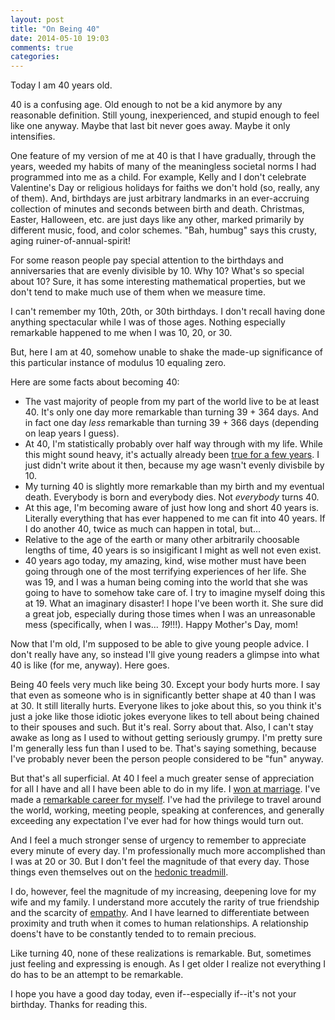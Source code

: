```yaml
---
layout: post
title: "On Being 40"
date: 2014-05-10 19:03
comments: true
categories:
---
```

Today I am 40 years old.

40 is a confusing age. Old enough to not be a kid anymore by any reasonable definition.  Still young, inexperienced, and stupid enough to feel like one anyway. Maybe that last bit never goes away. Maybe it only intensifies.

One feature of my version of me at 40 is that I have gradually, through the years, weeded my habits of many of the meaningless societal norms I had programmed into me as a child. For example, Kelly and I don't celebrate Valentine's Day or religious holidays for faiths we don't hold (so, really, any of them). And, birthdays are just arbitrary landmarks in an ever-accruing collection of minutes and seconds between birth and death. Christmas, Easter, Halloween, etc. are just days like any other, marked primarily by different music, food, and color schemes. "Bah, humbug" says this crusty, aging ruiner-of-annual-spirit!

For some reason people pay special attention to the birthdays and anniversaries that are evenly divisible by 10. Why 10? What's so special about 10? Sure, it has some interesting mathematical properties, but we don't tend to make much use of them when we measure time.

I can't remember my 10th, 20th, or 30th birthdays.  I don't recall having done anything spectacular while I was of those ages. Nothing especially remarkable happened to me when I was 10, 20, or 30.

But, here I am at 40, somehow unable to shake the made-up significance of this particular instance of modulus 10 equaling zero.

Here are some facts about becoming 40:

* The vast majority of people from my part of the world live to be at least 40. It's only one day more remarkable than turning 39 + 364 days. And in fact one day _less_ remarkable than turning 39 + 366 days (depending on leap years I guess).
* At 40, I'm statistically probably over half way through with my life. While this might sound heavy, it's actually already been [true for a few years](http://en.wikipedia.org/wiki/List_of_U.S._states_by_life_expectancy). I just didn't write about it then, because my age wasn't evenly divisbile by 10.
* My turning 40 is slightly more remarkable than my birth and my eventual death. Everybody is born and everybody dies. Not _everybody_ turns 40.
* At this age, I'm becoming aware of just how long and short 40 years is. Literally everything that has ever happened to me can fit into 40 years. If I do another 40, twice as much can happen in total, but...
* Relative to the age of the earth or many other arbitrarily choosable lengths of time, 40 years is so insigificant I might as well not even exist.
* 40 years ago today, my amazing, kind, wise mother must have been going through one of the most terrifying experiences of her life. She was 19, and I was a human being coming into the world that she was going to have to somehow take care of.  I try to imagine myself doing this at 19. What an imaginary disaster! I hope I've been worth it. She sure did a great job, especially during those times when I was an unreasonable mess (specifically, when I was... _19_!!!). Happy Mother's Day, mom!

Now that I'm old, I'm supposed to be able to give young people advice. I don't really have any, so instead I'll give young readers a glimpse into what 40 is like (for me, anyway).  Here goes.

Being 40 feels very much like being 30. Except your body hurts more. I say that even as someone who is in significantly better shape at 40 than I was at 30.  It still literally hurts. Everyone likes to joke about this, so you think it's just a joke like those idiotic jokes everyone likes to tell about being chained to their spouses and such. But it's real. Sorry about that. Also, I can't stay awake as long as I used to without getting seriously grumpy. I'm pretty sure I'm generally less fun than I used to be. That's saying something, because I've probably never been the person people considered to be "fun" anyway.

But that's all superficial. At 40 I feel a much greater sense of appreciation for all I have and all I have been able to do in my life.  I [won at marriage](http://kellyjeanne.org). I've made a [remarkable career for myself](http://pragprog.com/book/cfcar2/the-passionate-programmer). I've had the privilege to travel around the world, working, meeting people, speaking at conferences, and generally exceeding any expectation I've ever had for how things would turn out.

And I feel a much stronger sense of urgency to remember to appreciate every minute of every day.  I'm professionally much more accomplished than I was at 20 or 30. But I don't feel the magnitude of that every day. Those things even themselves out on the [hedonic treadmill](http://en.wikipedia.org/wiki/Hedonic_treadmill).

I do, however, feel the magnitude of my increasing, deepening love for my wife and my family. I understand more accutely the rarity of true friendship and the scarcity of [empathy](http://chadfowler.com/blog/2014/01/19/empathy/). And I have learned to differentiate between proximity and truth when it comes to human relationships. A relationship doens't have to be constantly tended to to remain precious.

Like turning 40, none of these realizations is remarkable. But, sometimes just feeling and expressing is enough. As I get older I realize not everything I do has to be an attempt to be remarkable.

I hope you have a good day today, even if--especially if--it's not your birthday. Thanks for reading this.
